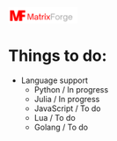 <img src="/branding/logo1.png" width="25%" height="25%">

# Things to do:

 - Language support
   - Python / In progress
   - Julia / In progress
   - JavaScript / To do
   - Lua / To do
   - Golang / To do
